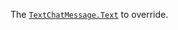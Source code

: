 The [`TextChatMessage.Text`](https://create.roblox.com/docs/reference/engine/classes/TextChatMessage#Text) to override.